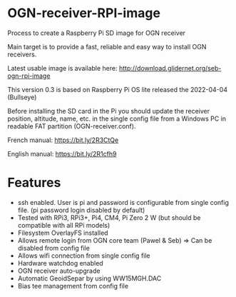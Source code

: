 # OGN-receiver-RPI-image
Process to create a Raspberry Pi SD image for OGN receiver

Main target is to provide a fast, reliable and easy way to install OGN receivers.

Latest usable image is available here: http://download.glidernet.org/seb-ogn-rpi-image

This version 0.3 is based on Raspberry Pi OS lite released the 2022-04-04 (Bullseye)

Before installing the SD card in the Pi you should update the receiver position, altitude, name, etc. in the single config file from a Windows PC in readable FAT partition (OGN-receiver.conf).

French manual: https://bit.ly/2R3CtQe

English manual: https://bit.ly/2R1cfh9

# Features
- ssh enabled. User is pi and password is configurable from single config file. (pi password login disabled by default)
- Tested with RPi3, RPi3+, Pi4, CM4, Pi Zero 2 W (but should be compatible with all RPi models)
- Filesystem OverlayFS installed
- Allows remote login from OGN core team (Pawel & Seb) => Can be disabled from config file
- Allows wifi connection from single config file
- Hardware watchdog enabled
- OGN receiver auto-upgrade
- Automatic GeoidSepar by using WW15MGH.DAC
- Bias tee management from config file
